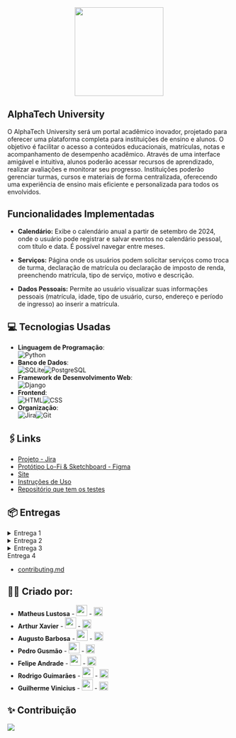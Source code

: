<div align="center">
<img src="https://github.com/user-attachments/assets/63de21b1-4a13-4c3c-9085-8fb93827e6fb" width="200px"style=> 
</div>



## AlphaTech University 

O AlphaTech University será um portal acadêmico inovador, projetado para oferecer uma plataforma completa para instituições de ensino e alunos. O objetivo é facilitar o acesso a conteúdos educacionais, matrículas, notas e acompanhamento de desempenho acadêmico. Através de uma interface amigável e intuitiva, alunos poderão acessar recursos de aprendizado, realizar avaliações e monitorar seu progresso. Instituições poderão gerenciar turmas, cursos e materiais de forma centralizada, oferecendo uma experiência de ensino mais eficiente e personalizada para todos os envolvidos.

## Funcionalidades Implementadas

- **Calendário:** Exibe o calendário anual a partir de setembro de 2024, onde o usuário pode registrar e salvar eventos no calendário pessoal, com título e data. É possível navegar entre meses.

- **Serviços:** Página onde os usuários podem solicitar serviços como troca de turma, declaração de matrícula ou declaração de imposto de renda, preenchendo matrícula, tipo de serviço, motivo e descrição.

- **Dados Pessoais:** Permite ao usuário visualizar suas informações pessoais (matrícula, idade, tipo de usuário, curso, endereço e período de ingresso) ao inserir a matrícula.




## 💻 Tecnologias Usadas
- **Linguagem de Programação**:<br>![Python](https://img.shields.io/badge/Python-3776AB?style=for-the-badge&logo=python&logoColor=white)
- **Banco de Dados**:<br>![SQLite](https://img.shields.io/badge/SQLite-003B57?style=for-the-badge&logo=sqlite&logoColor=white)![PostgreSQL](https://img.shields.io/badge/PostgreSQL-336791?style=for-the-badge&logo=postgresql&logoColor=white)
- **Framework de Desenvolvimento Web**:<br>![Django](https://img.shields.io/badge/Django-092E20?style=for-the-badge&logo=django&logoColor=white)
- **Frontend**:<br>![HTML](https://img.shields.io/badge/HTML5-E34F26?style=for-the-badge&logo=html5&logoColor=white)![CSS](https://img.shields.io/badge/CSS3-1572B6?style=for-the-badge&logo=css3&logoColor=white)
- **Organização**:<br>![Jira](https://img.shields.io/badge/Jira-0052CC?style=for-the-badge&logo=jira&logoColor=white)![Git](https://img.shields.io/badge/git-%23F05033.svg?style=for-the-badge&logo=git&logoColor=white)

## 🖇️Links 
-  [Projeto - Jira](https://cesar-team-c925b8yd.atlassian.net/jira/software/projects/AW/boards/5?atlOrigin=eyJpIjoiOGQyNjQxNmVlNzYxNDUzNmEwMDA5Y2Y4YTZiMmVkMmEiLCJwIjoiaiJ9)
-  [Protótipo Lo-Fi & Sketchboard - Figma](https://www.figma.com/design/7uEuFDZ5T9I2HeTYMGfnR9/FDS-Entrega-1?node-id=0-1&t=nimLCI6xdHeemn50-1)
- [Site](https://alphatech-btdjdsgcg6dff6f4.brazilsouth-01.azurewebsites.net)
- [Instruções de Uso](https://docs.google.com/document/d/1c1OgO7LOwW2Inl0H0sZEEPRcILvZiO6kl6c-bOLQv3Y/edit?usp=sharing)
- [Repositório que tem os testes](https://github.com/pedroguswander/FDS)

## 📦 Entregas

<details>
<summary>Entrega 1</summary>
<ul>
    <li><a href="Backlog.md">Print do Backlog das histórias</a></li>
    <li><a href="https://youtu.be/NCyXO3E3Ow8">Screencast do Protótipo Lo-Fi</a></li>
    <li><a href="https://www.figma.com/design/7uEuFDZ5T9I2HeTYMGfnR9/FDS-Entrega-1?node-id=0-1&t=nimLCI6xdHeemn50-1">Protótipo Lo-Fi & Sketchboard - Figma - Sprint 1</a></li>
    <li><a href="Quadro.md">Quadro da Sprint 1 inicializada</a></li>
</ul>
</details>

<details>
<summary>Entrega 2</summary>
<ul>
    <li><a href="https://youtu.be/Sw1efqT8uFA">Screencast - Entrega 2</a></li>
    <li><a href="https://alphatech-btdjdsgcg6dff6f4.brazilsouth-01.azurewebsites.net">Deploy na Azure</a></li>
    <li><a href="imgdump2/diagrama-entrega-2-(3).png" >Diagrama de Atividade do Sistema</a></li>
    <li><a href="imgdump2/backlog-entrega-2-(3).png" >Print do Backlog do Projeto</a></li>
    <li><a href="imgdump2/sprint-entrega-2-(2).png" >Print do Quadro da Sprint</a></li>
</ul>
</details>

<details>
<summary>Entrega 3</summary>
<ul>
    <li><a href="https://youtu.be/LULYURbCteA">Screencast - Entrega 3</a></li>
    <li><a href="https://www.youtube.com/watch?v=qXClMq3jBNc">Screencast do Protótipo Lo-Fi da Sprint 2</a></li>
    <li><a href="https://youtu.be/AvaXF9_lieA?si=TchtwCMdaPlraZcD">Screencast dos Testes - Sprint 1 e 2</a></li>
    <li><a href="https://www.figma.com/design/7uEuFDZ5T9I2HeTYMGfnR9/FDS-Entrega-1?node-id=0-1&t=nimLCI6xdHeemn50-1">Protótipo Lo-Fi & Sketchboard - Figma - Sprint 2</a></li>
    <li><a href="imgdump2/quadro-sprint2.png">Print do Quadro da Sprint 2 </a></li>
    <li><a href="imgdump2/backlog-sprint2.png">Print do Backlog da Sprint 2 </a></li>
</ul>
</details>
<summary>Entrega 4</summary>
<ul>
    <li><a href="https://github.com/MatheusLustosa/FDS/blob/main/contributing.md">contributing.md</a></li>
</ul>
</details>

## 🙋‍♂️ Criado por:

- **Matheus Lustosa** - <a href="mailto:mclc3@cesar.school"><img src="https://github.com/user-attachments/assets/d910e050-b74b-4dfd-9c58-bd3e6be60e8b" width="25"></a> - <a href="https://www.linkedin.com/in/matheus-lustosa-827010242/"><img src="https://upload.wikimedia.org/wikipedia/commons/c/ca/LinkedIn_logo_initials.png" width="20"></a>
- **Arthur Xavier** - <a href="mailto:axrm@cesar.school"><img src="https://github.com/user-attachments/assets/d910e050-b74b-4dfd-9c58-bd3e6be60e8b" width="25"></a> - <a href="https://www.linkedin.com/in/arthur-xavier-143389304?utm_source=share&utm_campaign=share_via&utm_content=profile&utm_medium=android_app "><img src="https://upload.wikimedia.org/wikipedia/commons/c/ca/LinkedIn_logo_initials.png" width="20"></a>
- **Augusto Barbosa** - <a href="mailto:abc4@cesar.school"><img src="https://github.com/user-attachments/assets/d910e050-b74b-4dfd-9c58-bd3e6be60e8b" width="25"></a> - <a href="https://br.linkedin.com/in/augusto-barbosa-90550b2b8"><img src="https://upload.wikimedia.org/wikipedia/commons/c/ca/LinkedIn_logo_initials.png" width="20"></a>
- **Pedro Gusmão** - <a href="mailto:padg@cesar.school"><img src="https://github.com/user-attachments/assets/d910e050-b74b-4dfd-9c58-bd3e6be60e8b" width="25"></a> - <a href="https://github.com/MatheusLustosa/FDS"><img src="https://upload.wikimedia.org/wikipedia/commons/c/ca/LinkedIn_logo_initials.png" width="20"></a>
- **Felipe Andrade** - <a href="mailto:frca2@cesar.school"><img src="https://github.com/user-attachments/assets/d910e050-b74b-4dfd-9c58-bd3e6be60e8b" width="25"></a> - <a href="https://github.com/MatheusLustosa/FDS"><img src="https://upload.wikimedia.org/wikipedia/commons/c/ca/LinkedIn_logo_initials.png" width="20"></a>
- **Rodrigo Guimarães** - <a href="mailto:rgp2@cesar.school"><img src="https://github.com/user-attachments/assets/d910e050-b74b-4dfd-9c58-bd3e6be60e8b" width="25"></a> - <a href="https://www.linkedin.com/in/rodrigo-guimar%C3%A3es-6aa431201/"><img src="https://upload.wikimedia.org/wikipedia/commons/c/ca/LinkedIn_logo_initials.png" width="20"></a>
- **Guilherme Vinicius** - <a href="mailto:gvrs@cesar.school"><img src="https://github.com/user-attachments/assets/d910e050-b74b-4dfd-9c58-bd3e6be60e8b" width="25"></a> - <a href="https://www.linkedin.com/in/guilherme-vin%C3%ADcius-3a07882b7/"><img src="https://upload.wikimedia.org/wikipedia/commons/c/ca/LinkedIn_logo_initials.png" width="20"></a>

## ✨ Contribuição
<a href="https://github.com/MatheusLustosa/FDS/graphs/contributors">
  <img src="https://contrib.rocks/image?repo=MatheusLustosa/FDS" />
</a>
